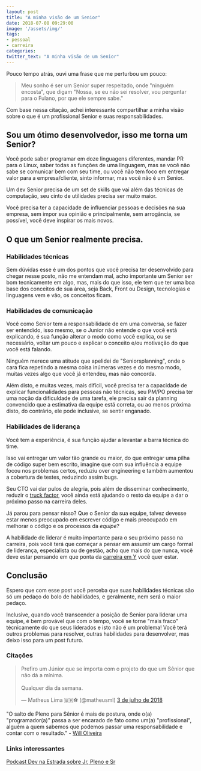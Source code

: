 ```yaml
---
layout: post
title: "A minha visão de um Senior"
date: 2018-07-08 09:29:00
image: '/assets/img/'
tags:
- pessoal
- carreira
categories:
twitter_text: "A minha visão de um Senior"
---
```


Pouco tempo atrás, ouvi uma frase que me perturbou um pouco:

> Meu sonho é ser um Senior super respeitado, onde "ninguém encosta", que digam "Nossa, se eu não sei resolver, vou perguntar para o Fulano, por que ele sempre sabe."

Com base nessa citação, achei interessante compartilhar a minha visão sobre o que é um profissional Senior e suas responsabilidades.

## Sou um ótimo desenvolvedor, isso me torna um Senior?

Você pode saber programar em doze linguagens diferentes, mandar PR para o Linux, saber todas as funções de uma linguagem, mas se você não sabe se comunicar bem com seu time, ou você não tem foco em entregar valor para a empresa/cliente, sinto informar, mas você não é um Senior.

Um dev Senior precisa de um set de skills que vai além das técnicas de computação, seu cinto de utilidades precisa ser muito maior.

Você precisa ter a capacidade de influenciar pessoas e decisões na sua empresa, sem impor sua opinião e principalmente, sem arrogância, se possível, você deve inspirar os mais novos.

## O que um Senior realmente precisa.

### Habilidades técnicas

Sem dúvidas esse é um dos pontos que você precisa ter desenvolvido para chegar nesse posto, não me entendam mal, acho importante um Senior ser bom tecnicamente em algo, mas, mais do que isso, ele tem que ter uma boa base dos conceitos de sua área, seja Back, Front ou Design, tecnologias e linguagens vem e vão, os conceitos ficam.

### Habilidades de comunicação

Você como Senior tem a responsabilidade de em uma conversa, se fazer ser entendido, isso mesmo, se o Junior não entende o que você está explicando, é sua função alterar o modo como você explica, ou se necessário, voltar um pouco e explicar o conceito e/ou motivação do que você está falando.

Ninguém merece uma atitude que apelidei de "Seniorsplanning", onde o cara fica repetindo a mesma coisa inúmeras vezes e do mesmo modo, muitas vezes algo que você já entendeu, mas não concorda.

Além disto, e muitas vezes, mais difícil, você precisa ter a capacidade de explicar funcionalidades para pessoas não técnicas, seu PM/PO precisa ter uma noção da dificuldade de uma tarefa, ele precisa sair da planning convencido que a estimativa da equipe está correta, ou ao menos próxima disto, do contrário, ele pode inclusive, se sentir enganado.


### Habilidades de liderança

Você tem a experiência, é sua função ajudar a levantar a barra técnica do time.

Isso vai entregar um valor tão grande ou maior, do que entregar uma pilha de código super bem escrito, imagine que com sua influência a equipe focou nos problemas certos, reduziu over engineering e também aumentou a cobertura de testes, reduzindo assim bugs.

Seu CTO vai dar pulos de alegria, pois além de disseminar conhecimento, reduzir o [truck factor](http://www.agileadvice.com/2005/05/15/agilemanagement/truck-factor/), você ainda está ajudando o resto da equipe a dar o próximo passo na carreira deles.

Já parou para pensar nisso? Que o Senior da sua equipe, talvez devesse estar menos preocupado em escrever código e mais preocupado em melhorar o código e os processos da *equipe*?

A habilidade de liderar é muito importante para o seu próximo passo na carreira, pois você terá que começar a pensar em assumir um cargo formal de liderança, especialista ou de gestão, acho que mais do que nunca, você deve estar pensando em que ponta da [carreira em Y](https://www.guiadacarreira.com.br/carreira/o-que-e-carreira-em-y/) você quer estar.


## Conclusão

Espero que com esse post você perceba que suas habilidades técnicas são só um pedaço do bolo de habilidades, e geralmente, nem será o maior pedaço.

Inclusive, quando você transcender a posição de Senior para liderar uma equipe, é bem provável que com o tempo, você se torne "mais fraco" técnicamente do que seus liderados e isto não é um problema! Você terá outros problemas para resolver, outras habilidades para desenvolver, mas deixo isso para um post futuro.


### Citações

<blockquote class="twitter-tweet" data-lang="pt"><p lang="pt" dir="ltr">Prefiro um Júnior que se importa com o projeto do que um Sênior que não dá a mínima.<br><br>Qualquer dia da semana.</p>&mdash; Matheus Lima 🇧🇷⚽ (@matheusml) <a href="https://twitter.com/matheusml/status/1014297535970795521?ref_src=twsrc%5Etfw">3 de julho de 2018</a></blockquote>
<script async src="https://platform.twitter.com/widgets.js" charset="utf-8"></script>

  "O salto de Pleno para Sênior é mais de postura, onde o(a) "programador(a)" passa a ser encarado de fato como um(a) "profissional", alguém a quem sabemos que podemos passar uma responsabilidade e contar com o resultado." - [Will Oliveira](https://twitter.com/w_oliveiras)

### Links interessantes

[Podcast Dev na Estrada sobre Jr, Pleno e Sr](https://devnaestrada.com.br/2015/10/30/devcast-junior-pleno-senior.html)